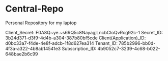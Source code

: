# Central-Repo
Personal Repository for my laptop

Client_Secret: F0A8Q~ye.~s6RQ5c8NayagjLncbCIoQvRcg92c-1
Secret_ID: 3b24d371-d3f9-4d4b-a304-387b80bf5cde
Client(Application)_ID: d0bc33a7-f4de-4e8f-adcb-1f8d627ea314
Tenant_ID: 785b2996-bb0d-4f3a-a322-4b8ab14541e3
Subscription_ID: 4b9052c7-3239-4c68-b022-648bae2b6c99
